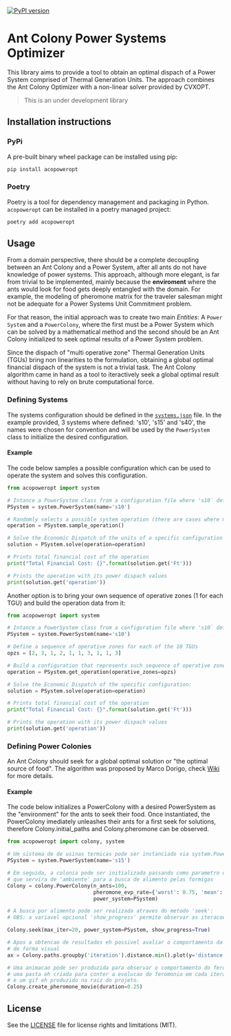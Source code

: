 [![PyPI version](https://badge.fury.io/py/acopoweropt.svg)](https://badge.fury.io/py/acopoweropt)

# Ant Colony Power Systems Optimizer

This library aims to provide a tool to obtain an optimal dispach of a Power System comprised of Thermal Generation Units. The approach combines the Ant Colony Optimizer with a non-linear solver provided by CVXOPT.

> This is an under development library

## Installation instructions

### PyPi
A pre-built binary wheel package can be installed using pip:
```sh
pip install acopoweropt
```

### Poetry
Poetry is a tool for dependency management and packaging in Python. `acopoweropt` can be installed in a poetry managed project:
```sh
poetry add acopoweropt
```

## Usage
From a domain perspective, there should be a complete decoupling between an Ant Colony and a Power System, after all ants do not have knowledge of power systems. This approach, although more elegant, is far from trivial to be implemented, mainly because the __enviroment__ where the ants would look for food gets deeply entangled with the domain. For example, the modeling of pheromone matrix for the traveler salesman might not be adequate for a Power Systems Unit Commitment problem.

For that reason, the initial approach was to create two main _Entities_: A `Power System` and a `PowerColony`, where the first must be a Power System which can be solved by a mathematical method and the second should be an Ant Colony initialized to seek optimal results of a Power System problem.

Since the dispach of "multi operative zone" Thermal Generation Units (TGUs) bring non linearities to the formulation, obtaining a global optimal financial dispach of the system is not a trivial task. The Ant Colony algorithm came in hand as a tool to iteractively seek a global optimal result without having to rely on brute computational force.

### Defining Systems
The systems configuration should be defined in the [`systems.json`](systems.json) file. In the example provided, 3 systems where defined: 's10', 's15' and 's40', the names were chosen for convention and will be used by the `PowerSystem` class to initialize the desired configuration.


#### Example

The code below samples a possible configuration which can be used to operate the system and solves this configuration.

```python
from acopoweropt import system

# Intance a PowerSystem class from a configuration file where 's10` defines a system configuration
PSystem = system.PowerSystem(name='s10')

# Randomly selects a possible system operation (there are cases where more than a single unit can be operated in diferent configurations)
operation = PSystem.sample_operation()

# Solve the Economic Dispatch of the units of a specific configuration of the system, in this case, let's use the previously sampled one:
solution = PSystem.solve(operation=operation)

# Prints total financial cost of the operation
print("Total Financial Cost: {}".format(solution.get('Ft')))

# Prints the operation with its power dispach values
print(solution.get('operation'))
```

Another option is to bring your own sequence of operative zones (1 for each TGU) and build the operation data from it:

```python
from acopoweropt import system

# Intance a PowerSystem class from a configuration file where 's10` defines a system configuration
PSystem = system.PowerSystem(name='s10')

# Define a sequence of operative zones for each of the 10 TGUs
opzs = [2, 3, 1, 2, 1, 1, 3, 1, 1, 3]

# Build a configuration that represents such sequence of operative zones
operation = PSystem.get_operation(operative_zones=opzs)

# Solve the Economic Dispatch of the specific configuration:
solution = PSystem.solve(operation=operation)

# Prints total financial cost of the operation
print("Total Financial Cost: {}".format(solution.get('Ft')))

# Prints the operation with its power dispach values
print(solution.get('operation'))
```

### Defining Power Colonies
An Ant Colony should seek for a global optimal solution or "the optimal source of food". The algorithm was proposed by Marco Dorigo, check [Wiki](https://en.wikipedia.org/wiki/Ant_colony_optimization_algorithms) for more details.

#### Example

The code below initializes a PowerColony with a desired PowerSystem as the "environment" for the ants to seek their food. Once instantiated, the PowerColony imediately unleashes their ants for a first seek for solutions, therefore Colony.initial_paths and Colony.pheromone can be observed.

```python
from acopoweropt import colony, system

# Um sistema de de usinas termicas pode ser instanciado via system.PowerSystem:
PSystem = system.PowerSystem(name='s15')

# Em seguida, a colonia pode ser initializada passando como parametro o sistema instanciado
# que servira de 'ambiente' para a busca de alimento pelas formigas
Colony = colony.PowerColony(n_ants=100,
                            pheromone_evp_rate={'worst': 0.75, 'mean': 0.25, 'best': 0.05},
                            power_system=PSystem)

# A busca por alimento pode ser realizada atraves do metodo 'seek':
# OBS: a variavel opcional 'show_progress' permite observar as iteracoes.

Colony.seek(max_iter=20, power_system=PSystem, show_progress=True)

# Apos a obtencao de resultados eh possivel avaliar o comportamento da solucao
# de forma visual
ax = Colony.paths.groupby('iteration').distance.min().plot(y='distance')

# Uma animacao pode ser produzida para observar o comportamento do feromonio
# uma pasta eh criada para conter a evolucao do feromonio em cada iteracao
# e um gif eh produzido na raiz do projeto.
Colony.create_pheromone_movie(duration=0.25)
```

## License

See the [LICENSE](LICENSE.md) file for license rights and limitations (MIT).